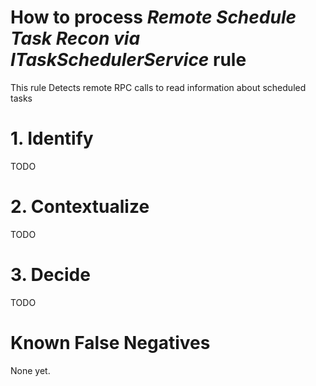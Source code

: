 # How to process *Remote Schedule Task Recon via ITaskSchedulerService* rule
This rule Detects remote RPC calls to read information about scheduled tasks

# 1. Identify
TODO

# 2. Contextualize
TODO

# 3. Decide
TODO

# Known False Negatives
None yet.
